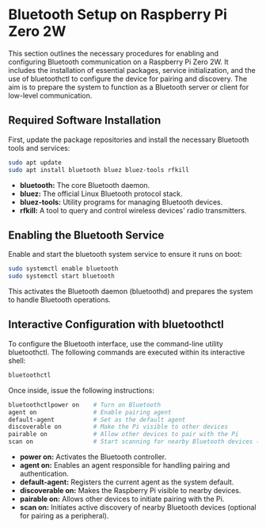 # Bluetooth Setup on Raspberry Pi Zero 2W

This section outlines the necessary procedures for enabling and configuring Bluetooth communication on a Raspberry Pi Zero 2W. It includes the installation of essential packages, service initialization, and the use of bluetoothctl to configure the device for pairing and discovery. The aim is to prepare the system to function as a Bluetooth server or client for low-level communication.

## Required Software Installation

First, update the package repositories and install the necessary Bluetooth tools and services:

```bash
sudo apt update
sudo apt install bluetooth bluez bluez-tools rfkill
```

* **bluetooth:** The core Bluetooth daemon.
* **bluez:** The official Linux Bluetooth protocol stack.
* **bluez-tools:** Utility programs for managing Bluetooth devices.
* **rfkill:** A tool to query and control wireless devices' radio transmitters.

## Enabling the Bluetooth Service

Enable and start the bluetooth system service to ensure it runs on boot:

```bash
sudo systemctl enable bluetooth
sudo systemctl start bluetooth
```
This activates the Bluetooth daemon (bluetoothd) and prepares the system to handle Bluetooth operations.

## Interactive Configuration with bluetoothctl

To configure the Bluetooth interface, use the command-line utility bluetoothctl. The following commands are executed within its interactive shell:

```bash
bluetoothctl
```

Once inside, issue the following instructions:
```bash
bluetoothctlpower on    # Turn on Bluetooth
agent on                # Enable pairing agent
default-agent           # Set as the default agent
discoverable on         # Make the Pi visible to other devices
pairable on             # Allow other devices to pair with the Pi
scan on                 # Start scanning for nearby Bluetooth devices (optional)
```
* **power on:** Activates the Bluetooth controller.
* **agent on:** Enables an agent responsible for handling pairing and authentication.
* **default-agent:** Registers the current agent as the system default.
* **discoverable on:** Makes the Raspberry Pi visible to nearby devices.
* **pairable on:** Allows other devices to initiate pairing with the Pi.
* **scan on:** Initiates active discovery of nearby Bluetooth devices (optional for pairing as a peripheral).
